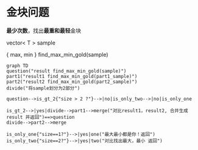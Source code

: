 # 金块问题

**最少次数**，找出**最重和最轻**金块

vector< T > sample

{ max, min }   find_max_min_gold(sample)

```mermaid
graph TD
question("result find_max_min_gold(sample)")
part1("result1 find_max_min_gold(part1_sample)")
part2("result2 find_max_min_gold(part2_sample)")
divide("将sample划分为2部分")

question-->is_gt_2{"size > 2 ?"}-->|no|is_only_two-->|no|is_only_one

is_gt_2-->|yes|divide-->part1-->merge("对比result1，result2, 合并生成result 并返回")==>question
divide-->part2-->merge

is_only_one{"size==1?"}-->|yes|one("最大最小都是你！返回")
is_only_two{"size==2?"}-->|yes|two("对比找出最大，最小 返回")

```


